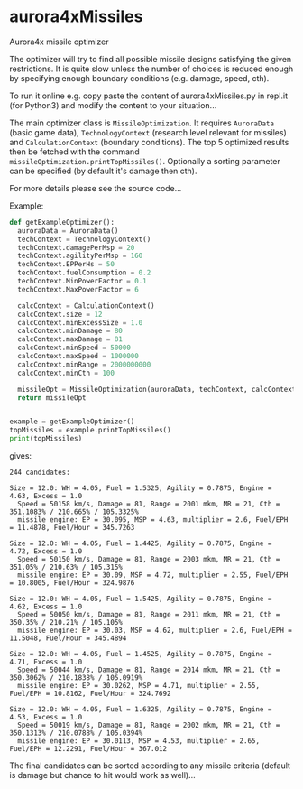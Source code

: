 # aurora4xMissiles
Aurora4x missile optimizer

The optimizer will try to find all possible missile designs satisfying the
given restrictions. It is quite slow unless the number of choices is reduced
enough by specifying enough boundary conditions (e.g. damage, speed, cth).

To run it online e.g. copy paste the content of aurora4xMissiles.py in
repl.it (for Python3) and modify the content to your situation...

The main optimizer class is `MissileOptimization`. It requires `AuroraData`
(basic game data), `TechnologyContext` (research level relevant for missiles)
and `CalculationContext` (boundary conditions). The top 5 optimized results 
then be fetched with the command `missileOptimization.printTopMissiles()`.
Optionally a sorting parameter can be specified (by default it's damage then cth).

For more details please see the source code...

Example:

```python
def getExampleOptimizer():
  auroraData = AuroraData()
  techContext = TechnologyContext()
  techContext.damagePerMsp = 20
  techContext.agilityPerMsp = 160
  techContext.EPPerHs = 50
  techContext.fuelConsumption = 0.2
  techContext.MinPowerFactor = 0.1
  techContext.MaxPowerFactor = 6

  calcContext = CalculationContext()
  calcContext.size = 12
  calcContext.minExcessSize = 1.0
  calcContext.minDamage = 80
  calcContext.maxDamage = 81
  calcContext.minSpeed = 50000
  calcContext.maxSpeed = 1000000
  calcContext.minRange = 2000000000
  calcContext.minCth = 100

  missileOpt = MissileOptimization(auroraData, techContext, calcContext)
  return missileOpt


example = getExampleOptimizer()
topMissiles = example.printTopMissiles()
print(topMissiles)
```

gives:

```
244 candidates:

Size = 12.0: WH = 4.05, Fuel = 1.5325, Agility = 0.7875, Engine = 4.63, Excess = 1.0
  Speed = 50158 km/s, Damage = 81, Range = 2001 mkm, MR = 21, Cth = 351.1083% / 210.665% / 105.3325%
  missile engine: EP = 30.095, MSP = 4.63, multiplier = 2.6, Fuel/EPH = 11.4878, Fuel/Hour = 345.7263

Size = 12.0: WH = 4.05, Fuel = 1.4425, Agility = 0.7875, Engine = 4.72, Excess = 1.0
  Speed = 50150 km/s, Damage = 81, Range = 2003 mkm, MR = 21, Cth = 351.05% / 210.63% / 105.315%
  missile engine: EP = 30.09, MSP = 4.72, multiplier = 2.55, Fuel/EPH = 10.8005, Fuel/Hour = 324.9876

Size = 12.0: WH = 4.05, Fuel = 1.5425, Agility = 0.7875, Engine = 4.62, Excess = 1.0
  Speed = 50050 km/s, Damage = 81, Range = 2011 mkm, MR = 21, Cth = 350.35% / 210.21% / 105.105%
  missile engine: EP = 30.03, MSP = 4.62, multiplier = 2.6, Fuel/EPH = 11.5048, Fuel/Hour = 345.4894

Size = 12.0: WH = 4.05, Fuel = 1.4525, Agility = 0.7875, Engine = 4.71, Excess = 1.0
  Speed = 50044 km/s, Damage = 81, Range = 2014 mkm, MR = 21, Cth = 350.3062% / 210.1838% / 105.0919%
  missile engine: EP = 30.0262, MSP = 4.71, multiplier = 2.55, Fuel/EPH = 10.8162, Fuel/Hour = 324.7692

Size = 12.0: WH = 4.05, Fuel = 1.6325, Agility = 0.7875, Engine = 4.53, Excess = 1.0
  Speed = 50019 km/s, Damage = 81, Range = 2002 mkm, MR = 21, Cth = 350.1313% / 210.0788% / 105.0394%
  missile engine: EP = 30.0113, MSP = 4.53, multiplier = 2.65, Fuel/EPH = 12.2291, Fuel/Hour = 367.012
```

The final candidates can be sorted according to any missile criteria
(default is damage but chance to hit would work as well)...
